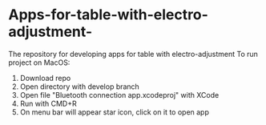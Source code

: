 # Apps-for-table-with-electro-adjustment-
The repository for developing apps for table with electro-adjustment
To run project on MacOS:
1. Download repo
2. Open directory with develop branch
3. Open file "Bluetooth connection app.xcodeproj" with XCode
4. Run with CMD+R
5. On menu bar will appear star icon, click on it to open app
